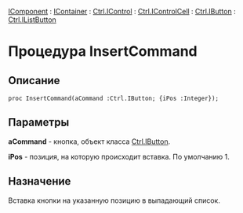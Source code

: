 ﻿---
Link: .Ctrl.IListButton.@InsertCommand
---

[IComponent](topic:Com.Custom.ComClasses.IComponent.Default) :
[IContainer](topic:Com.Custom.ComClasses.IContainer.Default) :
[Ctrl.IControl](topic:Com.Custom.ComClasses.Ctrl.IControl.Default) :
[Ctrl.IControlCell](topic:Com.Custom.ComClasses.Ctrl.IControlCell.Default) :
[Ctrl.IButton](topic:Com.Custom.ComClasses.Ctrl.IButton.Default) :
[Ctrl.IListButton](Default)

# Процедура InsertCommand

## Описание

    proc InsertCommand(aCommand :Ctrl.IButton; {iPos :Integer});

## Параметры

**aCommand** - кнопка, объект класса [Ctrl.IButton](topic:.Custom.ComClasses.Ctrl.IButton.Default).

**iPos** - позиция, на которую происходит вставка. По умолчанию 1.

## Назначение

Вставка кнопки на указанную позицию в выпадающий список.